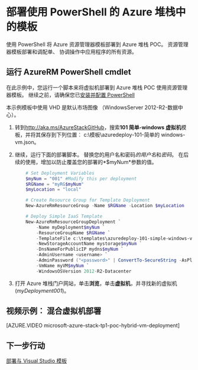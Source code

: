 <properties
    pageTitle="部署模板 PowerShell Azure 堆栈中使用 |Microsoft Azure"
    description="了解如何部署虚拟机使用资源管理器模板和 PowerShell。"
    services="azure-stack"
    documentationCenter=""
    authors="heathl17"
    manager="byronr"
    editor=""/>

<tags
    ms.service="azure-stack"
    ms.workload="na"
    ms.tgt_pltfrm="na"
    ms.devlang="na"
    ms.topic="article"
    ms.date="10/10/2016"
    ms.author="helaw"/>

# <a name="deploy-templates-in-azure-stack-using-powershell"></a>部署使用 PowerShell 的 Azure 堆栈中的模板

使用 PowerShell 将 Azure 资源管理器模板部署到 Azure 堆栈 POC。  资源管理器模板部署和调配单、 协调操作中应用程序的所有资源。

## <a name="run-azurerm-powershell-cmdlets"></a>运行 AzureRM PowerShell cmdlet

在此示例中，您运行一个脚本来将虚拟机部署到 Azure 堆栈 POC 使用资源管理器模板。  继续之前，请确保您已[安装并配置 PowerShell](azure-stack-connect-powershell.md)  

本示例模板中使用 VHD 是默认市场图像 （WindowsServer 2012-R2-数据中心）。

1.  转到<http://aka.ms/AzureStackGitHub>，搜索**101 简单-windows 虚拟机**模板，并将其保存到下列位置︰ c:\\模板\\azuredeploy-101-简单的 windows-vm.json。

2.  继续，运行下面的部署脚本。 替换您的用户名和密码*的用户名*和*密码*。 在后续的使用，增加以防止覆盖您的部署的*$myNum*参数的值。

    ```PowerShell
        # Set Deployment Variables
        $myNum = "001" #Modify this per deployment
        $RGName = "myRG$myNum"
        $myLocation = "local"

        # Create Resource Group for Template Deployment
        New-AzureRmResourceGroup -Name $RGName -Location $myLocation

        # Deploy Simple IaaS Template
        New-AzureRmResourceGroupDeployment `
            -Name myDeployment$myNum `
            -ResourceGroupName $RGName `
            -TemplateFile c:\templates\azuredeploy-101-simple-windows-vm.json `
            -NewStorageAccountName mystorage$myNum `
            -DnsNameForPublicIP mydns$myNum `
            -AdminUsername <username> `
            -AdminPassword ("<password>" | ConvertTo-SecureString -AsPlainText -Force) `
            -VmName myVM$myNum `
            -WindowsOSVersion 2012-R2-Datacenter
    ```

3.  打开 Azure 堆栈门户网站，单击**浏览**，单击**虚拟机**，并寻找新的虚拟机 (*myDeployment001*)。

## <a name="video-example-hybrid-virtual-machine-deployment"></a>视频示例︰ 混合虚拟机部署

[AZURE.VIDEO microsoft-azure-stack-tp1-poc-hybrid-vm-deployment]

## <a name="next-steps"></a>下一步行动

[部署与 Visual Studio 模板](azure-stack-deploy-template-visual-studio.md)
